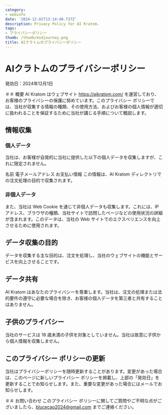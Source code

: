 ```yaml
---
category:
- webinfo
date: '2024-12-01T13:14:40.737Z'
description: Privacy Policy for AI Kratom.
tags:
- プライバシーポリシー
thumb: /thumb/midjourney.png
title: AIクラトムのプライバシーポリシー
---
```


# AIクラトムのプライバシーポリシー
発効日：2024年12月1日

＃＃ 概要
AI Kratom はウェブサイト https://aikratom.com/ を運営しており、お客様のプライバシーの保護に努めています。このプライバシー ポリシーでは、当社が収集する情報の種類、その使用方法、およびお客様の個人情報が適切に扱われることを保証するために当社が講じる手順について概説します。

## 情報収集
### 個人データ
当社は、お客様が自発的に当社に提供した以下の個人データを収集しますが、これに限定されません。

名前
電子メールアドレス
お支払い情報
この情報は、AI Kratom ディレクトリでの注文処理の目的で収集されます。

### 非個人データ
また、当社は Web Cookie を通じて非個人データも収集します。これには、IP アドレス、ブラウザの種類、当社サイトで訪問したページなどの使用状況の詳細が含まれます。このデータは、当社の Web サイトでのエクスペリエンスを向上させるために使用されます。

## データ収集の目的
データを収集する主な目的は、注文を処理し、当社のウェブサイトの機能とサービスを向上させることです。

## データ共有
AI Kratom はあなたのプライバシーを尊重します。当社は、注文の処理または法的要件の遵守に必要な場合を除き、お客様の個人データを第三者と共有することはありません。

## 子供のプライバシー
当社のサービスは 18 歳未満の子供を対象としていません。当社は故意に子供から個人情報を収集しません。

## このプライバシー ポリシーの更新
当社はプライバシーポリシーを随時更新することがあります。変更があった場合は、このページに新しいプライバシー ポリシーを掲載し、上部の「発効日」を更新することでお知らせします。また、重要な変更があった場合にはメールでお知らせします。

＃＃ お問い合わせ
このプライバシー ポリシーに関してご質問やご不明な点がございましたら、blucecao2024@gmail.com までご連絡ください。